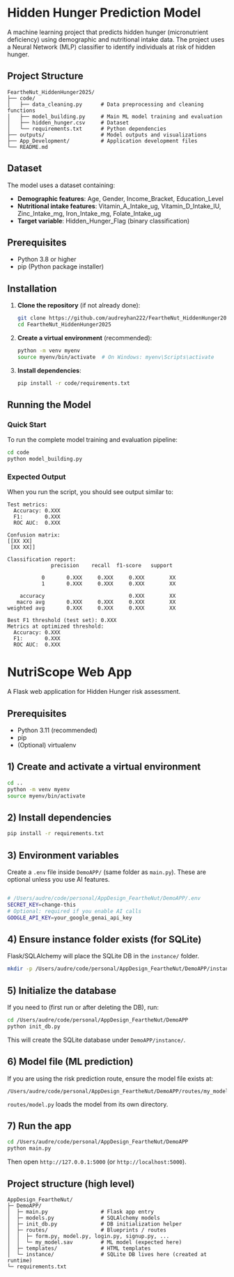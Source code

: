 # Hidden Hunger Prediction Model

A machine learning project that predicts hidden hunger (micronutrient deficiency) using demographic and nutritional intake data. The project uses a Neural Network (MLP) classifier to identify individuals at risk of hidden hunger.

## Project Structure

```
FeartheNut_HiddenHunger2025/
├── code/
│   ├── data_cleaning.py      # Data preprocessing and cleaning functions
│   ├── model_building.py     # Main ML model training and evaluation
│   ├── hidden_hunger.csv     # Dataset
│   └── requirements.txt      # Python dependencies
├── outputs/                  # Model outputs and visualizations
├── App_Development/          # Application development files
└── README.md
```

## Dataset

The model uses a dataset containing:
- **Demographic features**: Age, Gender, Income_Bracket, Education_Level
- **Nutritional intake features**: Vitamin_A_Intake_ug, Vitamin_D_Intake_IU, Zinc_Intake_mg, Iron_Intake_mg, Folate_Intake_ug
- **Target variable**: Hidden_Hunger_Flag (binary classification)

## Prerequisites

- Python 3.8 or higher
- pip (Python package installer)

## Installation

1. **Clone the repository** (if not already done):
   ```bash
   git clone https://github.com/audreyhan222/FeartheNut_HiddenHunger2025.git
   cd FeartheNut_HiddenHunger2025
   ```

2. **Create a virtual environment** (recommended):
   ```bash
   python -m venv myenv
   source myenv/bin/activate  # On Windows: myenv\Scripts\activate
   ```

3. **Install dependencies**:
   ```bash
   pip install -r code/requirements.txt
   ```

## Running the Model

### Quick Start

To run the complete model training and evaluation pipeline:

```bash
cd code
python model_building.py
```

### Expected Output

When you run the script, you should see output similar to:

```
Test metrics:
  Accuracy: 0.XXX
  F1:       0.XXX
  ROC AUC:  0.XXX

Confusion matrix:
[[XX XX]
 [XX XX]]

Classification report:
              precision    recall  f1-score   support

           0       0.XXX     0.XXX     0.XXX        XX
           1       0.XXX     0.XXX     0.XXX        XX

    accuracy                           0.XXX        XX
   macro avg       0.XXX     0.XXX     0.XXX        XX
weighted avg       0.XXX     0.XXX     0.XXX        XX

Best F1 threshold (test set): 0.XXX
Metrics at optimized threshold:
  Accuracy: 0.XXX
  F1:       0.XXX
  ROC AUC:  0.XXX
```

# NutriScope Web App

A Flask web application for Hidden Hunger risk assessment.

## Prerequisites
- Python 3.11 (recommended)
- pip
- (Optional) virtualenv

## 1) Create and activate a virtual environment
```bash
cd ..
python -m venv myenv
source myenv/bin/activate
```

## 2) Install dependencies
```bash
pip install -r requirements.txt
```

## 3) Environment variables
Create a `.env` file inside `DemoAPP/` (same folder as `main.py`). These are optional unless you use AI features.

```bash

# /Users/audre/code/personal/AppDesign_FeartheNut/DemoAPP/.env
SECRET_KEY=change-this
# Optional: required if you enable AI calls
GOOGLE_API_KEY=your_google_genai_api_key
```

## 4) Ensure instance folder exists (for SQLite)
Flask/SQLAlchemy will place the SQLite DB in the `instance/` folder.
```bash
mkdir -p /Users/audre/code/personal/AppDesign_FeartheNut/DemoAPP/instance
```

## 5) Initialize the database
If you need to (first run or after deleting the DB), run:
```bash
cd /Users/audre/code/personal/AppDesign_FeartheNut/DemoAPP
python init_db.py
```
This will create the SQLite database under `DemoAPP/instance/`.

## 6) Model file (ML prediction)
If you are using the risk prediction route, ensure the model file exists at:
```
/Users/audre/code/personal/AppDesign_FeartheNut/DemoAPP/routes/my_model.sav
```
`routes/model.py` loads the model from its own directory.

## 7) Run the app
```bash
cd /Users/audre/code/personal/AppDesign_FeartheNut/DemoAPP
python main.py
```
Then open `http://127.0.0.1:5000` (or `http://localhost:5000`).

## Project structure (high level)
```
AppDesign_FeartheNut/
├─ DemoAPP/
│  ├─ main.py                 # Flask app entry
│  ├─ models.py               # SQLAlchemy models
│  ├─ init_db.py              # DB initialization helper
│  ├─ routes/                 # Blueprints / routes
│  │  ├─ form.py, model.py, login.py, signup.py, ...
│  │  └─ my_model.sav         # ML model (expected here)
│  ├─ templates/              # HTML templates
│  └─ instance/               # SQLite DB lives here (created at runtime)
└─ requirements.txt


```
